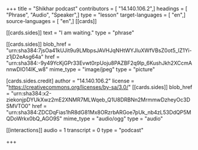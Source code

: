 +++
title = "Shikhar podcast"
contributors = [ "14.140.106.2",]
headings = [ "Phrase", "Audio", "Speaker",]
type = "lesson"
target-languages = [ "en",]
source-languages = [ "en",]
[[cards]]

[[cards.sides]]
text = "I am waiting."
type = "phrase"

[[cards.sides]]
blob_href = "urn:sha384:7jsOa41kUJit9u9LMbpsJAVHJqNHtWYJIuXWfVBsZ0ot5_IZ1Yi-z1jD2eAsg64a"
href = "urn:sha384:-9y49YcKjGPr33Evwt0rpUoju8PAZBF2q9lp_6KushJkh2XCcmAnnwDIO14lK_w8"
mime_type = "image/jpeg"
type = "picture"

[cards.sides.credit]
author = "14.140.106.2"
license = "https://creativecommons.org/licenses/by-sa/3.0/"
[[cards.sides]]
blob_href = "urn:sha384:x2-ziekonjpDYUkXwz2mE2XNMR7MLWqeb_Q1U8DRBNn2MrmmwDzheyOc3DSMVTO0"
href = "urn:sha384:ZDCDqFias1hR8dG81Mx8ORzrbARGoe7pUk_nb4zL53DdQP5MQDoWrkx0bQ_AGO9S"
mime_type = "audio/ogg"
type = "audio"

[[interactions]]
audio = 1
transcript = 0
type = "podcast"

+++
